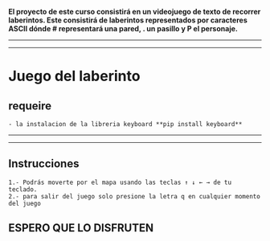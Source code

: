 **El proyecto de este curso consistirá en un videojuego de texto de recorrer laberintos. Este consistirá de laberintos representados por caracteres ASCII dónde # representará una pared, . un pasillo y P el personaje.**

---

---

Juego del laberinto
======

## requeire
    - la instalacion de la libreria keyboard **pip install keyboard**

---

---

## Instrucciones
    1.- Podrás moverte por el mapa usando las teclas ↑ ↓ ← → de tu teclado.
    2.- para salir del juego solo presione la letra q en cualquier momento del juego

## ESPERO QUE LO DISFRUTEN